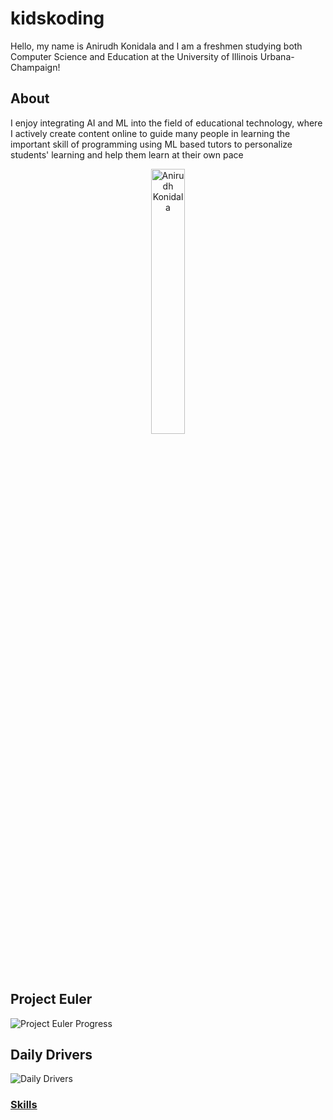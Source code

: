 # kidskoding

Hello, my name is Anirudh Konidala and
I am a freshmen studying both Computer Science and Education at the University of Illinois Urbana-Champaign!

## About

I enjoy integrating AI and ML into the field of educational technology, where I actively
create content online to guide many people
in learning the important skill of programming using ML based tutors to
personalize students' learning and help them learn at their own pace

<p align="center">
  <img src="./anirudh.png" alt="Anirudh Konidala" width="33%">
</p>

## Project Euler

<img src="https://projecteuler.net/profile/anikoni2010.png" alt="Project Euler Progress" />
</p>

## Daily Drivers

![Daily Drivers](https://skillicons.dev/icons?i=rust,cpp,c,cs,py,git,docker,postgres,mongodb,neovim,bash,apple,linux)

### [Skills](https://github.com/kidskoding/kidskoding/blob/master/SKILLS.md)
